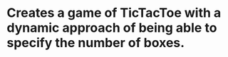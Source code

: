 # Creates a game of TicTacToe with a dynamic approach of being able to specify the number of boxes.
